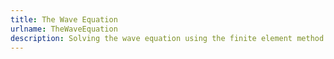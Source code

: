 ```yaml
---
title: The Wave Equation
urlname: TheWaveEquation
description: Solving the wave equation using the finite element method
---
```


